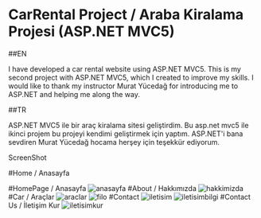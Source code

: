 # CarRental Project / Araba Kiralama Projesi (ASP.NET MVC5)

##EN

I have developed a car rental website using ASP.NET MVC5. This is my second project with ASP.NET MVC5, which I created to improve my skills. I would like to thank my instructor Murat Yücedağ for introducing me to ASP.NET and helping me along the way.

##TR

ASP.NET MVC5 ile bir araç kiralama sitesi geliştirdim. Bu asp.net mvc5 ile ikinci projem bu projeyi kendimi geliştirmek için yaptım. ASP.NET'i bana sevdiren Murat Yücedağ hocama herşey için teşekkür ediyorum.

ScreenShot

#Home / Anasayfa

#HomePage / Anasayfa
![anasayfa](https://user-images.githubusercontent.com/32311900/232202333-904d37ee-83c7-4eeb-beb2-779b0c2f9487.png)
#About / Hakkımızda
![hakkimizda](https://user-images.githubusercontent.com/32311900/232202328-2137664c-ed3e-4fa5-aeec-8c22ad4b4efa.png)
#Car / Araçlar
![araclar](https://user-images.githubusercontent.com/32311900/232202336-1e791ffe-295a-4a64-8ee9-4973ad8ed209.png)
![filo](https://user-images.githubusercontent.com/32311900/232202342-2f5b5064-0d61-4d2d-9095-7b12c7c75479.png)
#Contact
![iletisim](https://user-images.githubusercontent.com/32311900/232202329-86896ace-87b9-4f24-80d2-4c6cec6a8367.png)
![iletisimbilgi](https://user-images.githubusercontent.com/32311900/232202331-e149be6e-25ad-40f8-923f-d827a6919293.png)
#Contact Us / İletişim Kur
![iletisimkur](https://user-images.githubusercontent.com/32311900/232202332-ccd0de08-c168-4fbf-9bd4-717271f4cc7c.png)





